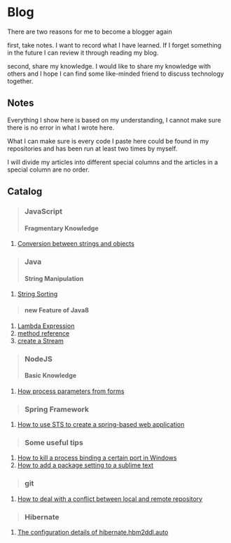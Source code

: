 # Blog

There are two reasons for me to become a blogger again

first, take notes. I want to record what I have learned. If I forget something in the future I can review it through reading my blog.

second, share my knowledge. I would like to share my knowledge with others and I hope I can find some like-minded friend to discuss technology together.

## Notes

Everything I show here is based on my understanding, I cannot make sure there is no error in what I wrote here. 

What I can make sure is every code I paste here could be found in my repositories and has been run at least two times by myself.

I will divide my articles into different special columns and the articles in a special column are no order.

## Catalog

> ### JavaScript   
> #### Fragmentary Knowledge
1. [Conversion between strings and objects](https://github.com/fengandzhy/Blog/issues/3)

> ### Java   
> #### String Manipulation
1. [String Sorting](https://github.com/fengandzhy/Blog/issues/4)
> #### new Feature of Java8
1. [Lambda Expression](https://github.com/fengandzhy/Blog/issues/7)
2. [method reference](https://github.com/fengandzhy/Blog/issues/8)
3. [create a Stream](https://github.com/fengandzhy/Blog/issues/9)



> ### NodeJS
> #### Basic Knowledge
1. [How process parameters from forms](https://github.com/fengandzhy/Blog/issues/5)


> ### Spring Framework   
1. [How to use STS to create a spring-based web application](https://github.com/fengandzhy/Blog/issues/6)

> ### Some useful tips   
1. [How to kill a process binding a certain port in Windows](https://github.com/fengandzhy/Blog/issues/10)
2. [How to add a package setting to a sublime text](https://github.com/fengandzhy/Blog/issues/13)

> ### git   
1. [How to deal with a conflict between local and remote repository](https://github.com/fengandzhy/Blog/issues/11)

> ### Hibernate
1. [The configuration details of hibernate.hbm2ddl.auto](https://github.com/fengandzhy/Blog/issues/12) 


